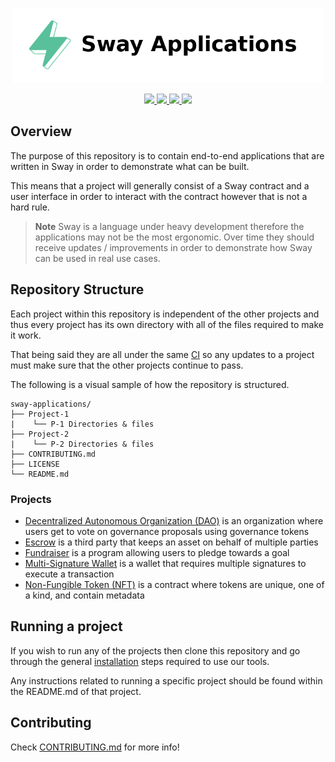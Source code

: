 <p align="center">
    <img src="./.docs/logo.png" height="120">
</p>

<p align="center">
    <a href="https://github.com/FuelLabs/sway-applications/actions/workflows/ci.yml" alt="CI">
        <img src="https://github.com/FuelLabs/sway-applications/actions/workflows/ci.yml/badge.svg" />
    </a>
    <a href="https://crates.io/crates/forc" alt="forc">
        <img src="https://img.shields.io/crates/v/forc?color=orange&label=forc" />
    </a>
    <a href="./LICENSE" alt="forc">
        <img src="https://img.shields.io/github/license/FuelLabs/sway-applications" />
    </a>
    <a href="https://discord.gg/xfpK4Pe">
        <img src="https://img.shields.io/discord/732892373507375164?color=6A7EC2&logo=discord&logoColor=ffffff&labelColor=6A7EC2&label=Discord" />
    </a>
</p>

## Overview

The purpose of this repository is to contain end-to-end applications that are written in Sway in order to demonstrate what can be built.

This means that a project will generally consist of a Sway contract and a user interface in order to interact with the contract however that is not a hard rule.

> **Note**
> Sway is a language under heavy development therefore the applications may not be the most ergonomic. Over time they should receive updates / improvements in order to demonstrate how Sway can be used in real use cases.

## Repository Structure

Each project within this repository is independent of the other projects and thus every project has its own directory with all of the files required to make it work.

That being said they are all under the same [CI](.github/workflows/ci.yml) so any updates to a project must make sure that the other projects continue to pass.

The following is a visual sample of how the repository is structured.

```
sway-applications/
├── Project-1
|    └── P-1 Directories & files
├── Project-2
|    └── P-2 Directories & files
├── CONTRIBUTING.md
├── LICENSE
└── README.md
```

### Projects

- [Decentralized Autonomous Organization (DAO)](./dao-voting) is an organization where users get to vote on governance proposals using governance tokens
- [Escrow](./escrow) is a third party that keeps an asset on behalf of multiple parties
- [Fundraiser](./fundraiser/) is a program allowing users to pledge towards a goal
- [Multi-Signature Wallet](./multisig-wallet) is a wallet that requires multiple signatures to execute a transaction
- [Non-Fungible Token (NFT)](./NFT) is a contract where tokens are unique, one of a kind, and contain metadata

## Running a project

If you wish to run any of the projects then clone this repository and go through the general [installation](https://fuellabs.github.io/sway/latest/introduction/installation.html) steps required to use our tools.

Any instructions related to running a specific project should be found within the README.md of that project.

## Contributing

Check [CONTRIBUTING.md](./CONTRIBUTING.md) for more info!
